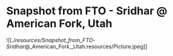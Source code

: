 # Snapshot from FTO - Sridhar @ American Fork, Utah

![[./_resources/Snapshot_from_FTO_-_Sridhar_@_American_Fork,_Utah.resources/Picture.jpeg]]
